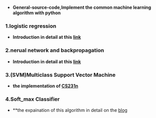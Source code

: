 - **General-source-code,Implement the common machine learning algorithm with python**
### 1.logistic regression
  - **Introduction in detail at this [link](https://blog.csdn.net/lx_ros/article/details/81254937)**
### 2.nerual network and backpropagation
  - **Introduction in detail at this [link](https://blog.csdn.net/lx_ros/article/details/81123525)**
### 3.(SVM)Multiclass Support Vector Machine
  - **the implementation of [CS231n](http://cs231n.github.io/linear-classify/)**
### 4.Soft_max Classifier
  - **the expaination of this algorithm in detail on the [blog](https://blog.csdn.net/lx_ros/article/details/81329500)
